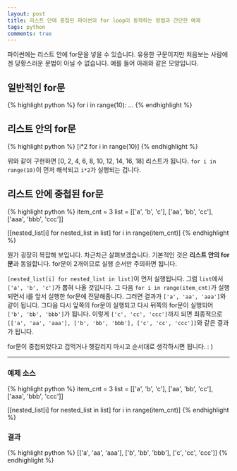 ```yaml
---
layout: post
title: 리스트 안에 중첩된 파이썬의 for loop이 동작하는 방법과 간단한 예제
tags: python
comments: true
---
```


파이썬에는 리스트 안에 for문을 넣을 수 있습니다. 유용한 구문이지만 처음보는 사람에겐 당황스러운 문법이 아닐 수 없습니다. 예를 들어 아래와 같은 모양입니다.

## 일반적인 for문

{% highlight python %}
for i in range(10):
...
{% endhighlight %}

## 리스트 안의 for문

{% highlight python %}
[i*2 for i in range(10)]
{% endhighlight %}

위와 같이 구현하면 [0, 2, 4, 6, 8, 10, 12, 14, 16, 18] 리스트가 됩니다. `for i in range(10)`이 먼저 해석되고 `i*2`가 실행되는 겁니다.

## 리스트 안에 중첩된 for문

{% highlight python %}
item_cnt = 3
list = [['a', 'b', 'c'], ['aa', 'bb', 'cc'], ['aaa', 'bbb', 'ccc']]

[[nested_list[i] for nested_list in list] for i in range(item_cnt)]
{% endhighlight %}

뭔가 굉장히 복잡해 보입니다. 차근차근 살펴보겠습니다. 기본적인 것은 **리스트 안의 for문**과 동일합니다. for문이 2개이므로 실행 순서만 주의하면 됩니다.

`[nested_list[i] for nested_list in list]`이 먼저 실행됩니다. 그럼 `list`에서 `['a', 'b', 'c']`가 뽑혀 나올 것입니다. 그 다음 `for i in range(item_cnt)`가 실행되면서 i를 앞서 실행한 for문에 전달해줍니다. 그러면 결과가 `['a', 'aa', 'aaa']`와 같이 됩니다. 그다음 다시 앞쪽의 for문이 실행되고 다시 뒤쪽의 for문이 실행되어 `['b', 'bb', 'bbb']`가 됩니다. 이렇게 `['c', 'cc', 'ccc']`까지 되면 최종적으로 `[['a', 'aa', 'aaa'], ['b', 'bb', 'bbb'], ['c', 'cc', 'ccc']]`와 같은 결과가 됩니다.

for문이 중첩되었다고 겁먹거나 헷갈리지 마시고 순서대로 생각하시면 됩니다. : )

---

### 예제 소스

{% highlight python %}
item_cnt = 3
list = [['a', 'b', 'c'], ['aa', 'bb', 'cc'], ['aaa', 'bbb', 'ccc']]

[[nested_list[i] for nested_list in list] for i in range(item_cnt)]
{% endhighlight %}

### 결과

{% highlight python %}
[['a', 'aa', 'aaa'], ['b', 'bb', 'bbb'], ['c', 'cc', 'ccc']]
{% endhighlight %}
